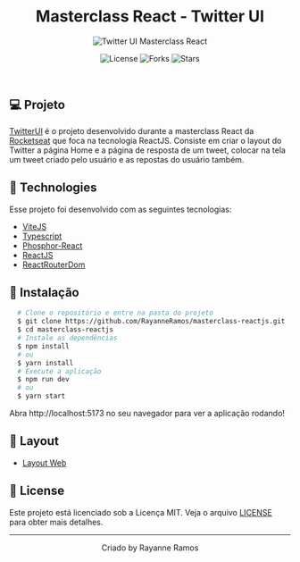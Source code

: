 <h1 align='center'>Masterclass React - Twitter UI</h1>

<p align='center'>
  <img src='https://github.com/RayanneRamos/masterclass-reactjs/assets/43352880/c81577a8-4643-497c-8116-9ba9e3ce9f3a' alt='Twitter UI Masterclass React' />
</p>

<p  align='center'>
  <img src='https://img.shields.io/badge/license-MIT-%23835afd' alt='License' />
  <img src='https://img.shields.io/badge/forks-MIT-%23835afd' alt='Forks' />
  <img src='https://img.shields.io/badge/stars-MIT-%23835afd' alt='Stars' />
</p>

<br>

## 💻 Projeto

[TwitterUI](https://masterclass-reactjs-c0j0qpp5m-rayanneramos.vercel.app/) é o projeto desenvolvido durante a masterclass React da [Rocketseat](https://www.rocketseat.com.br/) que foca na tecnologia ReactJS. Consiste em criar o layout do Twitter a página Home e a página de resposta de um tweet, colocar na tela um
tweet criado pelo usuário e as repostas do usuário também.

## 🧪 Technologies

Esse projeto foi desenvolvido com as seguintes tecnologias:

- [ViteJS](https://vitejs.dev/)
- [Typescript](https://www.typescriptlang.org/)
- [Phosphor-React](https://phosphoricons.com/)
- [ReactJS](https://react.dev/)
- [ReactRouterDom](https://reactrouter.com/)

## 🚀 Instalação

```bash
  # Clone o repositório e entre na pasta do projeto
  $ git clone https://github.com/RayanneRamos/masterclass-reactjs.git
  $ cd masterclass-reactjs
  # Instale as dependências
  $ npm install
  # ou
  $ yarn install
  # Execute a aplicação
  $ npm run dev
  # ou
  $ yarn start
```

Abra http://localhost:5173 no seu navegador para ver a aplicação rodando!

## 🔖 Layout

- [Layout Web](<https://www.figma.com/file/CwNYZ4PU0Vnr3gpuqQyF6S/Twitter-UI-(Community)?type=design&node-id=1%3A937&t=MXYL3bYexl7eMNjV-1>)

## 📝 License

Este projeto está licenciado sob a Licença MIT. Veja o arquivo [LICENSE](LICENSE) para obter mais detalhes.

---

<p align='center'>Criado by Rayanne Ramos</p>
